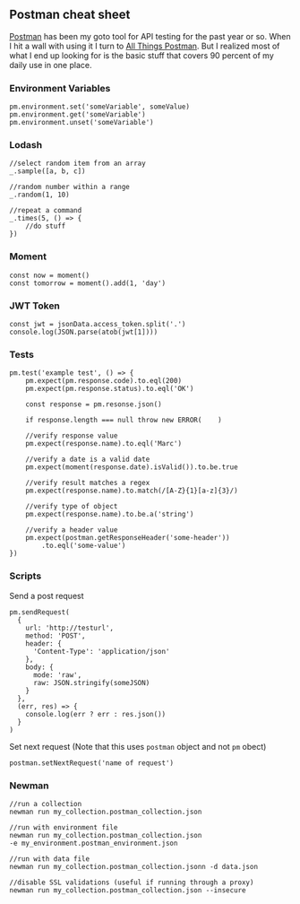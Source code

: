 ## Postman cheat sheet


[Postman](https://www.getpostman.com/) has been my goto tool for API testing for the past year or so. When
I hit a wall with using it I turn to [All Things Postman](https://github.com/DannyDainton/All-Things-Postman).
But I realized most of what I end up looking for is the basic stuff that covers 90 percent of my
daily use in one place.

### Environment Variables

```
pm.environment.set('someVariable', someValue)
pm.environment.get('someVariable')
pm.environment.unset('someVariable')
```

### Lodash

```
//select random item from an array
_.sample([a, b, c])

//random number within a range
_.random(1, 10)

//repeat a command
_.times(5, () => {
    //do stuff
})
```

### Moment

```
const now = moment()
const tomorrow = moment().add(1, 'day')
```

### JWT Token

```
const jwt = jsonData.access_token.split('.')
console.log(JSON.parse(atob(jwt[1])))
```

### Tests

```
pm.test('example test', () => {
    pm.expect(pm.response.code).to.eql(200)
    pm.expect(pm.response.status).to.eql('OK')

    const response = pm.resonse.json()

    if response.length === null throw new ERROR(    )

    //verify response value
    pm.expect(response.name).to.eql('Marc')

    //verify a date is a valid date
    pm.expect(moment(response.date).isValid()).to.be.true

    //verify result matches a regex
    pm.expect(response.name).to.match(/[A-Z}{1}[a-z]{3}/)

    //verify type of object
    pm.expect(response.name).to.be.a('string')

    //verify a header value
    pm.expect(postman.getResponseHeader('some-header'))
        .to.eql('some-value')
})
```

### Scripts

Send a post request

```
pm.sendRequest(
  {
    url: 'http://testurl',
    method: 'POST',
    header: {
      'Content-Type': 'application/json'
    },
    body: {
      mode: 'raw',
      raw: JSON.stringify(someJSON)
    }
  },
  (err, res) => {
    console.log(err ? err : res.json())
  }
)

```

Set next request (Note that this uses `postman` object and
not `pm` obect)

```
postman.setNextRequest('name of request')
```

### Newman

```
//run a collection
newman run my_collection.postman_collection.json

//run with environment file
newman run my_collection.postman_collection.json
-e my_environment.postman_environment.json

//run with data file
newman run my_collection.postman_collection.jsonn -d data.json

//disable SSL validations (useful if running through a proxy)
newman run my_collection.postman_collection.json --insecure
```
